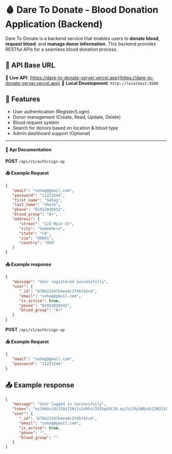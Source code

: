 # 🩸 Dare To Donate - Blood Donation Application (Backend)

Dare To Donate is a backend service that enables users to **donate blood**, **request blood**, and **manage donor information**. This backend provides RESTful APIs for a seamless blood donation process.

## 📖 API Base URL

🔗 **Live API**: [https://dare-to-donate-server.vercel.app](https://dare-to-donate-server.vercel.app)
🔧 **Local Development**: `http://localhost:4500`

## 🚀 Features

-  User authentication (Register/Login)
-  Donor management (Create, Read, Update, Delete)
-  Blood request system
-  Search for donors based on location & blood type
-  Admin dashboard support (Optional)

---

#### 📌 Api Documentation

**POST** `/api/v1/auth/sign-up`

#### 📤 Example Request

```json
{
   "email": "sohag@gmail.com",
   "password": "11223344",
   "first_name": "Sohag",
   "last_name": "Sheik",
   "phone": "01922026932",
   "blood_group": "A+",
   "address": {
      "street": "123 Main St",
      "city": "Somewhere",
      "state": "CA",
      "zip": "90001",
      "country": "USA"
   }
}
```

#### 📤 Example response

```json
{
   "message": "User registered successfully",
   "user": {
      "_id": "67bb215d7b4ee4c3745f42cd",
      "email": "sohag@gmail.com",
      "is_active": true,
      "phone": "01922026932",
      "blood_group": "A+"
   }
}
```

**POST** `/api/v1/auth/sign-up`

#### 📤 Example Request

```json
{
   "email": "sohag@gmail.com",
   "password": "11223344"
}
```

## 📤 Example response

```json
{
   "message": "User logged in successfully",
   "token": "eyJhbGciOiJIUzI1NiIsInR5cCI6IkpXVCJ9.eyJ1c2VySWQiOiI2N2JiMjE1ZDdiNGVlNGMzNzQ1ZjQyY2QiLCJlbWFpbCI6InNvaGFnQGdtYWlsLmNvbSIsImlhdCI6MTc0MDMxNzA5NiwiZXhwIjoxNzQwNDAzNDk2fQ.GEYUP28R4_2OK5wsGO0ClSPf-jAsFFuQKqbxP_0Y1Ak",
   "user": {
      "_id": "67bb215d7b4ee4c3745f42cd",
      "email": "sohag@gmail.com",
      "is_active": true,
      "phone": "",
      "blood_group": ""
   }
}
```
